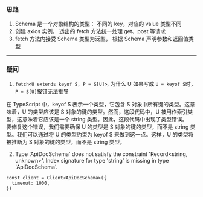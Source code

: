 ### 思路

1. Schema 是一个对象结构的类型： 不同的 key，对应的 value 类型不同
2. 创建 axios 实例， 透出的 fetch 方法统一处理 get、post 等请求
3. fetch 方法内接受 Schema 类型为泛型， 根据 Schema 声明参数和返回值类型



----



### 疑问

1. `fetch<U extends keyof S, P = S[U]>`, 为什么 U 如果写成 `U = keyof S`时，`P = S[U]`报错无法推导

在 TypeScript 中，keyof S 表示一个类型，它包含 S 对象中所有键的类型。这意味着，U 的类型应该是 S 对象的键的类型。然而，这段代码中，U 被用作索引类型，这意味着它应该是一个 string 类型。因此，这段代码中出现了类型错误。  
要修复这个错误，我们需要确保 U 的类型是 S 对象的键的类型，而不是 string 类型。我们可以通过将 U 的类型约束为 keyof S 来做到这一点。这样，U 的类型将被推断为 S 对象的键的类型，而不是 string 类型。
  

2. Type 'ApiDocSchema' does not satisfy the constraint 'Record<string, unknown>'.
   Index signature for type 'string' is missing in type 'ApiDocSchema'.

```
const client = Client<ApiDocSchema>({
  timeout: 1000,
})
```
